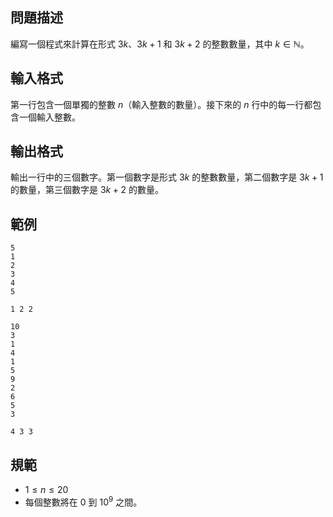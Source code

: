 ## 問題描述
編寫一個程式來計算在形式 $3k$、$3k+1$ 和 $3k+2$ 的整數數量，其中 $k \in \mathbb{N}$。

## 輸入格式
第一行包含一個單獨的整數 $n$（輸入整數的數量）。接下來的 $n$ 行中的每一行都包含一個輸入整數。

## 輸出格式
輸出一行中的三個數字。第一個數字是形式 $3k$ 的整數數量，第二個數字是 $3k+1$ 的數量，第三個數字是 $3k+2$ 的數量。

## 範例

```input1
5
1
2
3
4
5
```

```output1
1 2 2
```

```input2
10
3
1
4
1
5
9
2
6
5
3
```

```output2
4 3 3
```

## 規範
- $1 \leq n \leq 20$
- 每個整數將在 $0$ 到 $10^9$ 之間。
